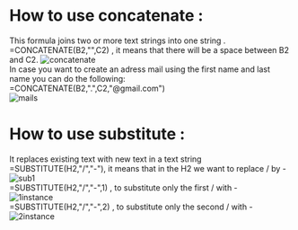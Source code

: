 # How to use concatenate :
This formula joins two or more text strings into one string .
<br>
=CONCATENATE(B2,"",C2) , it means that there will be a space between B2 and C2.
![concatenate](https://github.com/user-attachments/assets/416b631a-906a-41c0-b5a0-107f03f94201)
<br>
In case you want to create an adress mail using the first name and last name you can do the following:
<br>
=CONCATENATE(B2,".",C2,"@gmail.com")
<br>
![mails](https://github.com/user-attachments/assets/7a8e65e3-d14b-4476-be42-a1eda737f192)
# How to use substitute :
It replaces existing text with new text in a text string
<br>
=SUBSTITUTE(H2,"/","-"), it means that in the H2 we want to replace / by -
<br>
![sub1](https://github.com/user-attachments/assets/86ca0fc3-c4f1-4472-a827-09bd5f346f21)
<br>
=SUBSTITUTE(H2,"/","-",1) , to substitute only the first / with -
<br>
![1instance](https://github.com/user-attachments/assets/8bcb8d59-29ee-4501-bd7c-67cf4e892802)
<br>
=SUBSTITUTE(H2,"/","-",2) , to substitute  only the second / with -
<br>
![2instance](https://github.com/user-attachments/assets/d35e9a35-9700-468d-92ec-766e6fb3f48a)

